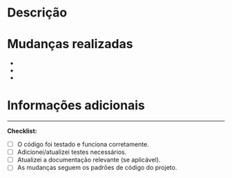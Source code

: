 # Descrição

<!-- Explique de forma clara e concisa o que este PR faz. Descreva o problema que está resolvendo ou a funcionalidade que está adicionando. -->

# Mudanças realizadas

<!-- Liste as mudanças principais que foram feitas neste PR. Seja objetivo e específico. -->

- 
- 
- 

# Informações adicionais

<!-- Inclua aqui qualquer informação relevante, contexto ou observação adicional que ajude na revisão do PR. Isso pode incluir decisões de design, dificuldades enfrentadas, ou links úteis. -->

---

**Checklist:**

- [ ] O código foi testado e funciona corretamente.
- [ ] Adicionei/atualizei testes necessários.
- [ ] Atualizei a documentação relevante (se aplicável).
- [ ] As mudanças seguem os padrões de código do projeto.
